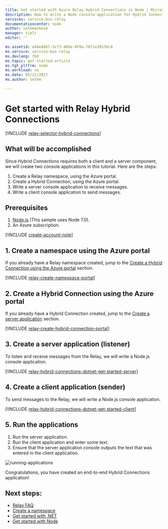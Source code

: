```yaml
---
title: Get started with Azure Relay Hybrid Connections in Node | Microsoft Docs
description: How to write a Node console application for Hybrid Connections
services: service-bus-relay
documentationcenter: node
author: sethmanheim
manager: timlt
editor: ''

ms.assetid: e44e4867-3cf3-46be-8f8a-7671e2013bc4
ms.service: service-bus-relay
ms.devlang: tbd
ms.topic: get-started-article
ms.tgt_pltfrm: node
ms.workload: na
ms.date: 05/22/2017
ms.author: sethm

---
```

# Get started with Relay Hybrid Connections

[!INCLUDE [relay-selector-hybrid-connections](../../includes/relay-selector-hybrid-connections.md)]

## What will be accomplished

Since Hybrid Connections requires both a client and a server component, we will create two console applications in this tutorial. Here are the steps:

1. Create a Relay namespace, using the Azure portal.
2. Create a Hybrid Connection, using the Azure portal.
3. Write a server console application to receive messages.
4. Write a client console application to send messages.

## Prerequisites

1. [Node.js](https://nodejs.org/en/) (This sample uses Node 7.0).
2. An Azure subscription.

[!INCLUDE [create-account-note](../../includes/create-account-note.md)]

## 1. Create a namespace using the Azure portal

If you already have a Relay namespace created, jump to the [Create a Hybrid Connection using the Azure portal](#2-create-a-hybrid-connection-using-the-azure-portal) section.

[!INCLUDE [relay-create-namespace-portal](../../includes/relay-create-namespace-portal.md)]

## 2. Create a Hybrid Connection using the Azure portal

If you already have a Hybrid Connection created, jump to the [Create a server application](#3-create-a-server-application-listener) section.

[!INCLUDE [relay-create-hybrid-connection-portal](../../includes/relay-create-hybrid-connection-portal.md)]

## 3. Create a server application (listener)

To listen and receive messages from the Relay, we will write a Node.js console application.

[!INCLUDE [relay-hybrid-connections-dotnet-get-started-server](../../includes/relay-hybrid-connections-node-get-started-server.md)]

## 4. Create a client application (sender)

To send messages to the Relay, we will write a Node.js console application.

[!INCLUDE [relay-hybrid-connections-dotnet-get-started-client](../../includes/relay-hybrid-connections-node-get-started-client.md)]

## 5. Run the applications

1. Run the server application.
2. Run the client application and enter some text.
3. Ensure that the server application console outputs the text that was entered in the client application.

![running-applications](./media/relay-hybrid-connections-node-get-started/running-applications.png)

Congratulations, you have created an end-to-end Hybrid Connections application!

## Next steps:

* [Relay FAQ](relay-faq.md)
* [Create a namespace](relay-create-namespace-portal.md)
* [Get started with .NET](relay-hybrid-connections-dotnet-get-started.md)
* [Get started with Node](relay-hybrid-connections-node-get-started.md)

